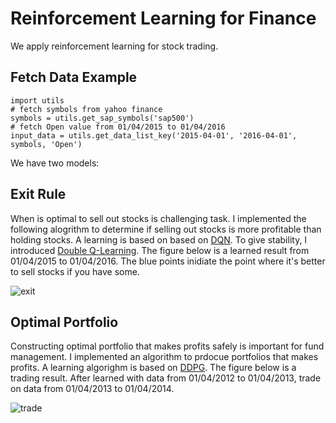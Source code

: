 # Reinforcement Learning for Finance
We apply reinforcement learning for stock trading. 


## Fetch Data Example
```
import utils 
# fetch symbols from yahoo finance
symbols = utils.get_sap_symbols('sap500')
# fetch Open value from 01/04/2015 to 01/04/2016
input_data = utils.get_data_list_key('2015-04-01', '2016-04-01', symbols, 'Open')
```

We have two models:
## Exit Rule
When is optimal to sell out stocks is challenging task. I implemented the following alogrithm to determine if selling out stocks is more profitable than holding stocks. A learning is based on based on [DQN](http://www.nature.com/nature/journal/v518/n7540/full/nature14236.html). To give stability, I introduced [Double Q-Learning](https://www.aaai.org/Conferences/AAAI/2016/Papers/12vanHasselt12389.pdf).
The figure below is a learned result from 01/04/2015 to 01/04/2016. The blue points inidiate the point where it's better to sell stocks if you have some.

![exit](https://github.com/jjakimoto/DQN/blob/master/assets/exit_result.jpg)
 

## Optimal Portfolio
Constructing optimal portfolio that makes profits safely is important for fund management. I implemented an algorithm to prdocue portfolios that makes profits. A learning algorighm is based on [DDPG](https://arxiv.org/pdf/1509.02971v5.pdf).
The figure below is a trading result.
After learned with data from 01/04/2012 to 01/04/2013, trade on data from 01/04/2013 to 01/04/2014.

![trade](https://github.com/jjakimoto/DQN/blob/master/assets/trade_result.jpg)
